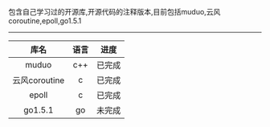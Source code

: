 包含自己学习过的开源库,开源代码的注释版本,目前包括muduo,云风coroutine,epoll,go1.5.1 

---
|库名|语言|进度|
|:-:|:-:|:-:|
|muduo|c++|已完成|
|云风coroutine|c|已完成|
|epoll|c|已完成|
|go1.5.1|go|未完成|
